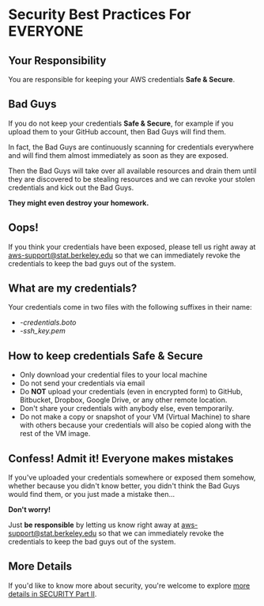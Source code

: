 # Security Best Practices For EVERYONE

## Your Responsibility

You are responsible for keeping your AWS credentials **Safe & Secure**.

## Bad Guys

If you do not keep your credentials **Safe & Secure**, for example if you upload them to your GitHub account, then Bad Guys will find them.

In fact, the Bad Guys are continuously scanning for credentials everywhere and will find them almost immediately as soon as they are exposed.

Then the Bad Guys will take over all available resources and drain them until they are discovered to be stealing resources and we can revoke your stolen credentials and kick out the Bad Guys.

**They might even destroy your homework.**

## Oops!

If you think your credentials have been exposed, please tell us right away at [aws-support@stat.berkeley.edu](mailto:aws-support@stat.berkeley.edu) so that we can immediately revoke the credentials to keep the bad guys out of the system.

## What are my credentials?

Your credentials come in two files with the following suffixes in their name:

- *-credentials.boto*
- *-ssh_key.pem*

## How to keep credentials Safe & Secure

- Only download your credential files to your local machine
- Do not send your credentials via email
- Do **NOT** upload your credentials (even in encrypted form) to GitHub, Bitbucket, Dropbox, Google Drive, or any other remote location.
- Don't share your credentials with anybody else, even temporarily.
- Do not make a copy or snapshot of your VM (Virtual Machine) to share with others because your credentials will also be copied along with the rest of the VM image.

## Confess! Admit it! Everyone makes mistakes

If you've uploaded your credentials somewhere or exposed them somehow, whether because you didn't know better, you didn't think the Bad Guys would find them, or you just made a mistake then...

**Don't worry!**

Just **be responsible** by letting us know right away at [aws-support@stat.berkeley.edu](mailto:aws-support@stat.berkeley.edu) so that we can immediately revoke the credentials to keep the bad guys out of the system.

## More Details

If you'd like to know more about security, you're welcome to explore
[more details in SECURITY Part II](SECURITY-PART2.md).
